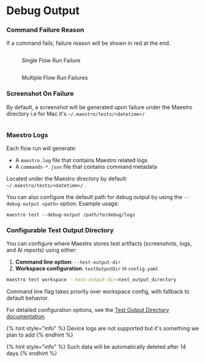 # Debug Output

### Command Failure Reason

If a command fails, failure reason will be shown in red at the end.

<figure><img src="../.gitbook/assets/231784307-53c51d7f-214f-4eb4-b9ba-9ec34380d280.png" alt=""><figcaption><p>Single Flow Run Failure</p></figcaption></figure>

<figure><img src="../.gitbook/assets/231784391-31aaf0a1-5b80-4372-a1e6-b2e6642af472 (1).png" alt=""><figcaption><p>Multiple Flow Run Failures</p></figcaption></figure>

### Screenshot On Failure

By default, a screenshot will be generated upon failure under the Maestro directory i.e for Mac it's `~/.maestro/tests/<datetime>/`

<figure><img src="../.gitbook/assets/Screenshot 2023-05-18 at 18.54.16.png" alt=""><figcaption></figcaption></figure>

### Maestro Logs

Each flow run will generate:

* A `maestro.log` file that contains Maestro related logs
* A `commands-*.json` file that contains command metadata

Located under the Maestro directory by default: `~/.maestro/tests/<datetime>/` .&#x20;

You can also configure the default path for debug output by using the `--debug-output <path>` option. Example usage:

```
maestro test --debug-output /path/to/debug/logs
```

### Configurable Test Output Directory

You can configure where Maestro stores test artifacts (screenshots, logs, and AI reports) using either:

1. **Command line option**: `--test-output-dir`
2. **Workspace configuration**: `testOutputDir` in `config.yaml`

```bash
maestro test workspace --test-output-dir=test_output_directory
```

Command line flag takes priority over workspace config, with fallback to default behavior.

For detailed configuration options, see the [Test Output Directory documentation](../cli/test-output-directory.md).

{% hint style="info" %}
Device logs are not supported but it's something we plan to add
{% endhint %}

{% hint style="info" %}
Such data will be automatically deleted after 14 days
{% endhint %}
